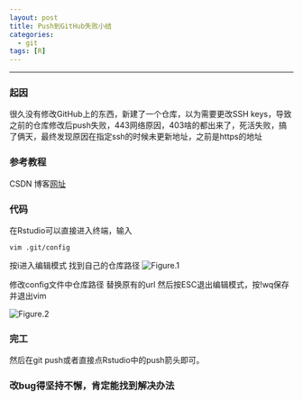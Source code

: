 ```yaml
---
layout: post
title: Push到GitHub失败小结
categories:
  - git
tags: [R]
---
```

***

### 起因  
很久没有修改GitHub上的东西，新建了一个仓库，以为需要更改SSH keys，导致之前的仓库修改后push失败，443网络原因，403啥的都出来了，死活失败，搞了俩天，最终发现原因在指定ssh的时候未更新地址，之前是https的地址

### 参考教程
CSDN 博客[网址](https://blog.csdn.net/qinglianchen0851/article/details/89322933)

### 代码
在Rstudio可以直接进入终端，输入
```
vim .git/config
```
按i进入编辑模式
找到自己的仓库路径
![Figure.1](https://pic1.zhimg.com/80/v2-2d91fba1ec3bf158b3b8626944ae51ac_1440w.jpg)

修改config文件中仓库路径
替换原有的url
然后按ESC退出编辑模式，按!wq保存并退出vim  

![Figure.2](https://pic3.zhimg.com/80/v2-d6b4918500990b41800a70225371fc06_1440w.jpg)

### 完工
然后在git push或者直接点Rstudio中的push箭头即可。

### 改bug得坚持不懈，肯定能找到解决办法
